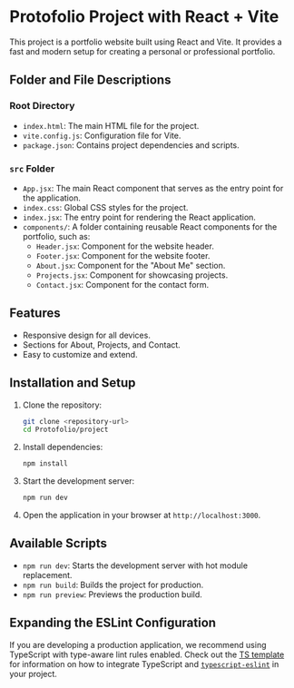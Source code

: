# Protofolio Project with React + Vite

This project is a portfolio website built using React and Vite. It provides a fast and modern setup for creating a personal or professional portfolio.

## Folder and File Descriptions

### Root Directory
- `index.html`: The main HTML file for the project.
- `vite.config.js`: Configuration file for Vite.
- `package.json`: Contains project dependencies and scripts.

### `src` Folder
- `App.jsx`: The main React component that serves as the entry point for the application.
- `index.css`: Global CSS styles for the project.
- `index.jsx`: The entry point for rendering the React application.
- `components/`: A folder containing reusable React components for the portfolio, such as:
  - `Header.jsx`: Component for the website header.
  - `Footer.jsx`: Component for the website footer.
  - `About.jsx`: Component for the "About Me" section.
  - `Projects.jsx`: Component for showcasing projects.
  - `Contact.jsx`: Component for the contact form.

## Features
- Responsive design for all devices.
- Sections for About, Projects, and Contact.
- Easy to customize and extend.

## Installation and Setup

1. Clone the repository:
    ```sh
    git clone <repository-url>
    cd Protofolio/project
    ```

2. Install dependencies:
    ```sh
    npm install
    ```

3. Start the development server:
    ```sh
    npm run dev
    ```

4. Open the application in your browser at `http://localhost:3000`.

## Available Scripts

- `npm run dev`: Starts the development server with hot module replacement.
- `npm run build`: Builds the project for production.
- `npm run preview`: Previews the production build.

## Expanding the ESLint Configuration

If you are developing a production application, we recommend using TypeScript with type-aware lint rules enabled. Check out the [TS template](https://github.com/vitejs/vite/tree/main/packages/create-vite/template-react-ts) for information on how to integrate TypeScript and [`typescript-eslint`](https://typescript-eslint.io) in your project.
